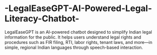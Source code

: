 # -LegalEaseGPT-AI-Powered-Legal-Literacy-Chatbot-
LegalEaseGPT is an AI-powered chatbot designed to simplify Indian legal information for the public. It helps users understand legal rights and procedures such as FIR filing, RTI, labor rights, tenant laws, and more—in simple, regional Indian languages through speech-based interaction.

